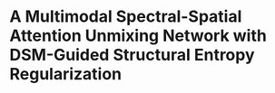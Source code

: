 # A Multimodal Spectral-Spatial Attention Unmixing Network with DSM-Guided Structural Entropy Regularization

